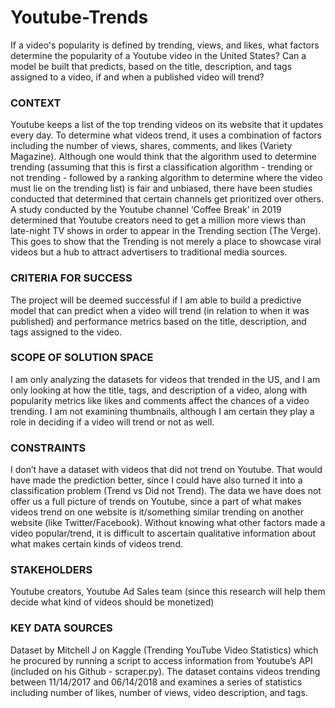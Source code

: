# Youtube-Trends

If a video's popularity is defined by trending, views, and likes, what factors determine the popularity of a Youtube video in the United States? Can a model be built that predicts, based on the title, description, and tags assigned to a video, if and when a published video will trend?

### CONTEXT
Youtube keeps a list of the top trending videos on its website that it updates every day. To determine what videos trend, it uses a combination of factors including the number of views, shares, comments, and likes (Variety Magazine). Although one would think that the algorithm used to determine trending (assuming that this is first a classification algorithm - trending or not trending - followed by a ranking algorithm to determine where the video must lie on the trending list) is fair and unbiased, there have been studies conducted that determined that certain channels get prioritized over others. A study conducted by the Youtube channel ‘Coffee Break’ in 2019 determined that Youtube creators need to get a million more views than late-night TV shows in order to appear in the Trending section (The Verge). This goes to show that the Trending is not merely a place to showcase viral videos but a hub to attract advertisers to traditional media sources.

### CRITERIA FOR SUCCESS
The project will be deemed successful if I am able to build a predictive model that can predict when a video will trend (in relation to when it was published) and performance metrics based on the title, description, and tags assigned to the video.

### SCOPE OF SOLUTION SPACE
I am only analyzing the datasets for videos that trended in the US, and I am only looking at how the title, tags, and description of a video, along with popularity metrics like likes and comments affect the chances of a video trending. I am not examining thumbnails, although I am certain they play a role in deciding if a video will trend or not as well.

### CONSTRAINTS
I don’t have a dataset with videos that did not trend on Youtube. That would have made the prediction better, since I could have also turned it into a classification problem (Trend vs Did not Trend).
The data we have does not offer us a full picture of trends on Youtube, since a part of what makes videos trend on one website is it/something similar trending on another website (like Twitter/Facebook). Without knowing what other factors made a video popular/trend, it is difficult to ascertain qualitative information about what makes certain kinds of videos trend.

### STAKEHOLDERS
Youtube creators, Youtube Ad Sales team (since this research will help them decide what kind of videos should be monetized)

### KEY DATA SOURCES
Dataset by Mitchell J on Kaggle (Trending YouTube Video Statistics) which he procured by running a script to access information from Youtube’s API (included on his Github - scraper.py). The dataset contains videos trending between 11/14/2017 and 06/14/2018 and examines a series of statistics including number of likes, number of views, video description, and tags.
